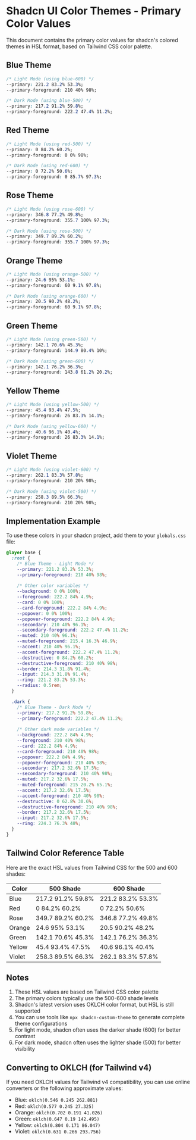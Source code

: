 # Shadcn UI Color Themes - Primary Color Values

This document contains the primary color values for shadcn's colored themes in HSL format, based on Tailwind CSS color palette.

## Blue Theme
```css
/* Light Mode (using blue-600) */
--primary: 221.2 83.2% 53.3%;
--primary-foreground: 210 40% 98%;

/* Dark Mode (using blue-500) */
--primary: 217.2 91.2% 59.8%;
--primary-foreground: 222.2 47.4% 11.2%;
```

## Red Theme
```css
/* Light Mode (using red-500) */
--primary: 0 84.2% 60.2%;
--primary-foreground: 0 0% 98%;

/* Dark Mode (using red-600) */
--primary: 0 72.2% 50.6%;
--primary-foreground: 0 85.7% 97.3%;
```

## Rose Theme
```css
/* Light Mode (using rose-600) */
--primary: 346.8 77.2% 49.8%;
--primary-foreground: 355.7 100% 97.3%;

/* Dark Mode (using rose-500) */
--primary: 349.7 89.2% 60.2%;
--primary-foreground: 355.7 100% 97.3%;
```

## Orange Theme
```css
/* Light Mode (using orange-500) */
--primary: 24.6 95% 53.1%;
--primary-foreground: 60 9.1% 97.8%;

/* Dark Mode (using orange-600) */
--primary: 20.5 90.2% 48.2%;
--primary-foreground: 60 9.1% 97.8%;
```

## Green Theme
```css
/* Light Mode (using green-500) */
--primary: 142.1 70.6% 45.3%;
--primary-foreground: 144.9 80.4% 10%;

/* Dark Mode (using green-600) */
--primary: 142.1 76.2% 36.3%;
--primary-foreground: 143.8 61.2% 20.2%;
```

## Yellow Theme
```css
/* Light Mode (using yellow-500) */
--primary: 45.4 93.4% 47.5%;
--primary-foreground: 26 83.3% 14.1%;

/* Dark Mode (using yellow-600) */
--primary: 40.6 96.1% 40.4%;
--primary-foreground: 26 83.3% 14.1%;
```

## Violet Theme
```css
/* Light Mode (using violet-600) */
--primary: 262.1 83.3% 57.8%;
--primary-foreground: 210 20% 98%;

/* Dark Mode (using violet-500) */
--primary: 258.3 89.5% 66.3%;
--primary-foreground: 210 20% 98%;
```

## Implementation Example

To use these colors in your shadcn project, add them to your `globals.css` file:

```css
@layer base {
  :root {
    /* Blue Theme - Light Mode */
    --primary: 221.2 83.2% 53.3%;
    --primary-foreground: 210 40% 98%;
    
    /* Other color variables */
    --background: 0 0% 100%;
    --foreground: 222.2 84% 4.9%;
    --card: 0 0% 100%;
    --card-foreground: 222.2 84% 4.9%;
    --popover: 0 0% 100%;
    --popover-foreground: 222.2 84% 4.9%;
    --secondary: 210 40% 96.1%;
    --secondary-foreground: 222.2 47.4% 11.2%;
    --muted: 210 40% 96.1%;
    --muted-foreground: 215.4 16.3% 46.9%;
    --accent: 210 40% 96.1%;
    --accent-foreground: 222.2 47.4% 11.2%;
    --destructive: 0 84.2% 60.2%;
    --destructive-foreground: 210 40% 98%;
    --border: 214.3 31.8% 91.4%;
    --input: 214.3 31.8% 91.4%;
    --ring: 221.2 83.2% 53.3%;
    --radius: 0.5rem;
  }

  .dark {
    /* Blue Theme - Dark Mode */
    --primary: 217.2 91.2% 59.8%;
    --primary-foreground: 222.2 47.4% 11.2%;
    
    /* Other dark mode variables */
    --background: 222.2 84% 4.9%;
    --foreground: 210 40% 98%;
    --card: 222.2 84% 4.9%;
    --card-foreground: 210 40% 98%;
    --popover: 222.2 84% 4.9%;
    --popover-foreground: 210 40% 98%;
    --secondary: 217.2 32.6% 17.5%;
    --secondary-foreground: 210 40% 98%;
    --muted: 217.2 32.6% 17.5%;
    --muted-foreground: 215 20.2% 65.1%;
    --accent: 217.2 32.6% 17.5%;
    --accent-foreground: 210 40% 98%;
    --destructive: 0 62.8% 30.6%;
    --destructive-foreground: 210 40% 98%;
    --border: 217.2 32.6% 17.5%;
    --input: 217.2 32.6% 17.5%;
    --ring: 224.3 76.3% 48%;
  }
}
```

## Tailwind Color Reference Table

Here are the exact HSL values from Tailwind CSS for the 500 and 600 shades:

| Color  | 500 Shade                | 600 Shade                |
|--------|--------------------------|--------------------------|
| Blue   | 217.2 91.2% 59.8%       | 221.2 83.2% 53.3%       |
| Red    | 0 84.2% 60.2%           | 0 72.2% 50.6%           |
| Rose   | 349.7 89.2% 60.2%       | 346.8 77.2% 49.8%       |
| Orange | 24.6 95% 53.1%          | 20.5 90.2% 48.2%        |
| Green  | 142.1 70.6% 45.3%       | 142.1 76.2% 36.3%       |
| Yellow | 45.4 93.4% 47.5%        | 40.6 96.1% 40.4%        |
| Violet | 258.3 89.5% 66.3%       | 262.1 83.3% 57.8%       |

## Notes

1. These HSL values are based on Tailwind CSS color palette
2. The primary colors typically use the 500-600 shade levels
3. Shadcn's latest version uses OKLCH color format, but HSL is still supported
4. You can use tools like `npx shadcn-custom-theme` to generate complete theme configurations
5. For light mode, shadcn often uses the darker shade (600) for better contrast
6. For dark mode, shadcn often uses the lighter shade (500) for better visibility

## Converting to OKLCH (for Tailwind v4)

If you need OKLCH values for Tailwind v4 compatibility, you can use online converters or the following approximate values:

- Blue: `oklch(0.546 0.245 262.881)`
- Red: `oklch(0.577 0.245 27.325)`
- Orange: `oklch(0.702 0.191 41.026)`
- Green: `oklch(0.647 0.19 142.495)`
- Yellow: `oklch(0.804 0.171 86.047)`
- Violet: `oklch(0.631 0.266 293.756)`